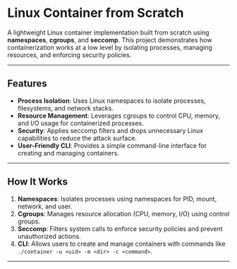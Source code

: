 # Linux Container from Scratch

A lightweight Linux container implementation built from scratch using **namespaces**, **cgroups**, and **seccomp**. This project demonstrates how containerization works at a low level by isolating processes, managing resources, and enforcing security policies.

---

## Features
- **Process Isolation**: Uses Linux namespaces to isolate processes, filesystems, and network stacks.
- **Resource Management**: Leverages cgroups to control CPU, memory, and I/O usage for containerized processes.
- **Security**: Applies seccomp filters and drops unnecessary Linux capabilities to reduce the attack surface.
- **User-Friendly CLI**: Provides a simple command-line interface for creating and managing containers.

---

## How It Works
1. **Namespaces**: Isolates processes using namespaces for PID, mount, network, and user.
2. **Cgroups**: Manages resource allocation (CPU, memory, I/O) using control groups.
3. **Seccomp**: Filters system calls to enforce security policies and prevent unauthorized actions.
4. **CLI**: Allows users to create and manage containers with commands like `./container -u <uid> -m <dir> -c <command>`.

---

